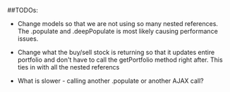 ##TODOs:
* Change models so that we are not using so many nested references. The .populate and .deepPopulate is most likely causing performance issues.

* Change what the buy/sell stock is returning so that it updates entire portfolio and don't have to call the getPortfolio method right after. This ties in with all the nested referencs

* What is slower - calling another .populate or another AJAX call?

